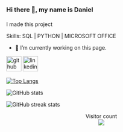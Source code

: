 ### Hi there 👋, my name is Daniel
#### 


I made this project 

Skills: SQL | PYTHON | MICROSOFT OFFICE

- 🔭 I’m currently working on this page. 


[<img src='https://cdn.jsdelivr.net/npm/simple-icons@3.0.1/icons/github.svg' alt='github' height='40'>](https://github.com/DanielLamps)  [<img src='https://cdn.jsdelivr.net/npm/simple-icons@3.0.1/icons/linkedin.svg' alt='linkedin' height='40'>](https://www.linkedin.com/in/https://www.linkedin.com/in/daniellamptey//)  

[![Top Langs](https://github-readme-stats.vercel.app/api/top-langs/?username=DanielLamps)](https://github.com/anuraghazra/github-readme-stats)

![GitHub stats](https://github-readme-stats.vercel.app/api?username=DanielLamps&show_icons=true)  

![GitHub streak stats](https://streak-stats.demolab.com/?user=DanielLamps)  



<p align="center"> 
  Visitor count<br>
  <img src="https://profile-counter.glitch.me/DanielLamps/count.svg" />
</p>



<!---
DanielLamps/DanielLamps is a ✨ special ✨ repository because its `README.md` (this file) appears on your GitHub profile.
You can click the Preview link to take a look at your changes.
--->
